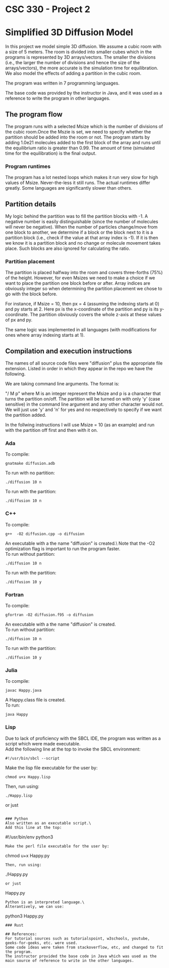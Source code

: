# CSC 330 - Project 2
# Simplified 3D Diffusion Model

In this project we model simple 3D diffusion. We assume a cubic room with a size of 5 meters. The room is divided into smaller cubes which in the programs is
represented by 3D arrays/vectors. The smaller the divisions (i.e., the larger the number of divisions and hence the size of the arrays/vectors), the more accurate
is the simulation time for equilibration. We also model the effects of adding a partition in the cubic room.
 
The program was written in 7 programming languages.

The base code was provided by the instructor in Java, and it was used as a reference to write the program in other languages.

## The program flow

The program runs with a selected Msize which is the number of divisions of the cubic room.Once the Mszie is set, we need to specify whether the partition should be added into the room or not. The program starts by adding 1.0e21 molecules added to the first block of the array and runs until the equilibrium ratio is greater 
than 0.99. The amount of time (simulated time for the equilibration) is the final output. 

### Program runtimes
The program has a lot nested loops which makes it run very slow for high values of Msize. Never-the-less it still runs. The actual runtimes differ greatly.
Some languages are significantly slower than others.

## Partition details
My logic behind the partition was to fill the partition blocks with -1. A negative number is easily distinguishable (since the number of molecules
will never be negative). When the number of particles change/move from one block to another, we determine if a block or the block next to it is a partition
block (i.e., check if the value at that array index is -1). If it is then we know it is a partition block and no change or molecule movement takes place.
Such blocks are also ignored for calculating the ratio.

### Partition placement 
The partition is placed halfway into the room and covers three-forths (75%) of the height. However, for even Msizes we need to make a choice if we want to
place the partition one block before or after. Array indices are obviously integer so when determining the partition placement we chose to go with 
the block before. 

For instance, if Msize = 10, then px = 4 (assuming the indexing starts at 0) and py starts at 2. Here px is the x-coordinate of the partition and py is 
its y-coordinate. The partition obviously covers the whole z-axis at these values of px and py. 

The same logic was implemented in all languages (with modifications for ones where array indexing starts at 1). 

## Compilation and execution instructions

The names of all source code files were "diffusion" plus the appropriate file extension.
Listed in order in which they appear in the repo we have the following.

We are taking command line arguments. The format is:

"/<filename/> M p" where M is an integer represent the Msize and p is a character that turns the partition on/off.
The partition will be turned on with only 'y' (case sensitive) in the command line argument and any other character would not.
We will just use 'y' and 'n' for yes and no respectively to specify if we want the partition added.

In the follwing instructions I will use Msize = 10 (as an example) and run with the partition off first and then with it on.  

### Ada
To compile:
```
gnatmake diffusion.adb 
```
To run with no partition:
```
./diffusion 10 n
``` 
To run with the partition:
```
./diffusion 10 n
```

### C++
To compile:
```
g++  -O2 diffusion.cpp -o diffusion
```
An executable with a the name "diffusion" is created.\ 
Note that the -O2 optimization flag is important to run the program faster.\
To run without partition:
```
./diffusion 10 n
```
To run with the partition:
```
./diffusion 10 y
```

### Fortran
To compile:
```
gfortran -O2 diffusion.f95 -o diffusion
```
An executable with a the name "diffusion" is created.\
To run without partition:
```
./diffusion 10 n
```
To run with the partition:
```
./diffusion 10 y
```

### Julia 
To compile:
```
javac Happy.java
```
A Happy.class file is created.\
To run:
```
java Happy
```

### Lisp
Due to lack of proficiency with the SBCL IDE, the program was written as a script which were made executable.\
Add the following line at the top to invoke the SBCL environment:
```
#!/usr/bin/sbcl --script
```
Make the lisp file executable for the user by:
```
chmod u+x Happy.lisp
```
Then, run using:
```
./Happy.lisp
```
or just
```

### Python
Also written as an executable script.\
Add this line at the top:
```
#!/usr/bin/env python3
```
Make the perl file executable for the user by:
```
chmod u+x Happy.py
```
Then, run using:
```
./Happy.py
```
or just
```
Happy.py
```
Python is an interpreted language.\
Alterantively, we can use:
```
python3 Happy.py
```
### Rust

## References:
For tutorial sources such as tutorialspoint, w3schools, youtube, geeks-for-geeks, etc. were used.
Some code ideas were taken from stackoverflow, etc, and changed to fit the program.
The instructor provided the base code in Java which was used as the main source of reference to write in the other languages.

